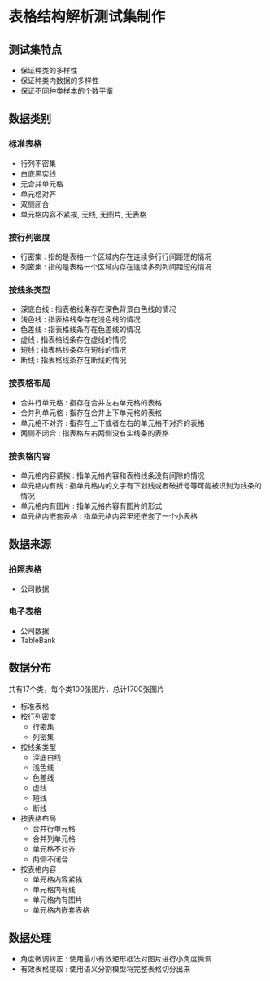 # 表格结构解析测试集制作

## 测试集特点
- 保证种类的多样性
- 保证种类内数据的多样性
- 保证不同种类样本的个数平衡


## 数据类别

### 标准表格
- 行列不密集
- 白底黑实线
- 无合并单元格
- 单元格对齐
- 双侧闭合
- 单元格内容不紧挨, 无线, 无图片, 无表格

### 按行列密度
- 行密集 : 指的是表格一个区域内存在连续多行行间距短的情况
- 列密集 : 指的是表格一个区域内存在连续多列列间距短的情况

### 按线条类型
- 深底白线 : 指表格线条存在深色背景白色线的情况
- 浅色线 : 指表格线条存在浅色线的情况
- 色差线 : 指表格线条存在色差线的情况
- 虚线 : 指表格线条存在虚线的情况
- 短线 : 指表格线条存在短线的情况
- 断线 : 指表格线条存在断线的情况

### 按表格布局
- 合并行单元格 : 指存在合并左右单元格的表格
- 合并列单元格 : 指存在合并上下单元格的表格
- 单元格不对齐 : 指存在上下或者左右的单元格不对齐的表格
- 两侧不闭合 : 指表格左右两侧没有实线条的表格

### 按表格内容
- 单元格内容紧挨 : 指单元格内容和表格线条没有间隙的情况
- 单元格内有线 : 指单元格内的文字有下划线或者破折号等可能被识别为线条的情况
- 单元格内有图片 : 指单元格内容有图片的形式
- 单元格内嵌套表格 : 指单元格内容里还嵌套了一个小表格


## 数据来源

### 拍照表格
- 公司数据

### 电子表格
- 公司数据
- TableBank


## 数据分布
共有17个类，每个类100张图片，总计1700张图片

- 标准表格
- 按行列密度
  - 行密集
  - 列密集
- 按线条类型
  - 深底白线
  - 浅色线
  - 色差线
  - 虚线
  - 短线
  - 断线
- 按表格布局
  - 合并行单元格
  - 合并列单元格
  - 单元格不对齐
  - 两侧不闭合
- 按表格内容
  - 单元格内容紧挨
  - 单元格内有线
  - 单元格内有图片
  - 单元格内嵌套表格


## 数据处理
- 角度微调转正 : 使用最小有效矩形框法对图片进行小角度微调
- 有效表格提取 : 使用语义分割模型将完整表格切分出来


